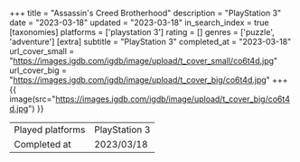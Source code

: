 +++
title = "Assassin's Creed Brotherhood"
description = "PlayStation 3"
date = "2023-03-18"
updated = "2023-03-18"
in_search_index = true
[taxonomies]
platforms = ['playstation 3']
rating = []
genres = ['puzzle', 'adventure']
[extra]
subtitle = "PlayStation 3"
completed_at = "2023-03-18"
url_cover_small = "https://images.igdb.com/igdb/image/upload/t_cover_small/co6t4d.jpg"
url_cover_big = "https://images.igdb.com/igdb/image/upload/t_cover_big/co6t4d.jpg"
+++
{{ image(src="https://images.igdb.com/igdb/image/upload/t_cover_big/co6t4d.jpg") }}

|              |            |
| ------------ | ---------- |
| Played platforms    | PlayStation 3 |
| Completed at | 2023/03/18 |

